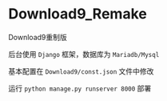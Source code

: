 # Download9_Remake

Download9重制版

后台使用 `Django` 框架，数据库为 `Mariadb/Mysql`

基本配置在 `Download9/const.json` 文件中修改

运行 `python manage.py runserver 8000` 部署
